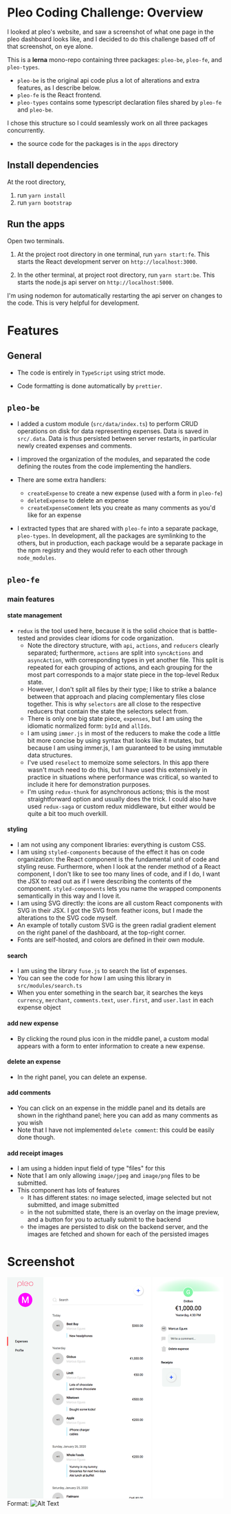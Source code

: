 # Pleo Coding Challenge: Overview
I looked at pleo's website, and saw a screenshot of what one page in the pleo dashboard looks like, and I decided to do this challenge based off of that screenshot, on eye alone.

This is a **lerna** mono-repo containing three packages: `pleo-be`, `pleo-fe`, and `pleo-types`.
* `pleo-be` is the original api code plus a lot of alterations and extra features, as I describe below.
* `pleo-fe` is the React frontend.
* `pleo-types` contains some typescript declaration files shared by `pleo-fe` and `pleo-be`.

I chose this structure so I could seamlessly work on all three packages concurrently.

* the source code for the packages is in the `apps` directory

## Install dependencies
At the root directory, 
1. run `yarn install`
2. run `yarn bootstrap`

## Run the apps
Open two terminals. 

1. At the project root directory in one terminal, run `yarn start:fe`. This starts the React development server on `http://localhost:3000`.

2. In the other terminal, at project root directory, run `yarn start:be`. This starts the node.js api server on `http://localhost:5000`. 

I'm using nodemon for automatically restarting the api server on changes to the code. This is very helpful for development.

# Features

## General

* The code is entirely in `TypeScript` using strict mode.

* Code formatting is done automatically by `prettier`.

## `pleo-be`

* I added a custom module (`src/data/index.ts`) to perform CRUD operations on disk for data representing expenses. Data is saved in `src/.data`. Data is thus persisted between server restarts, in particular newly created expenses and comments.

* I improved the organization of the modules, and separated the code defining the routes from the code implementing the handlers.

* There are some extra handlers:

  * `createExpense` to create a new expense (used with a form in `pleo-fe`)
  * `deleteExpense` to delete an expense
  * `createExpenseComment` lets you create as many comments as you'd like for an expense
  
* I extracted types that are shared with `pleo-fe` into a separate package, `pleo-types`. In development, all the packages are symlinking to the others, but in production, each package would be a separate package in the npm registry and they would refer to each other through `node_modules`.

## `pleo-fe`

### main features

#### state management

* `redux` is the tool used here, because it is the solid choice that is battle-tested and provides clear idioms for code organization.
  * Note the directory structure, with `api`, `actions`, and `reducers` clearly separated; furthermore, `actions` are split into `syncActions` and `asyncAction`, with corresponding types in yet another file. This split is repeated for each grouping of actions, and each grouping for the most part corresponds to a major state piece in the top-level Redux state.
  * However, I don't split all files by their type; I like to strike a balance between that approach and placing complementary files close together. This is why `selectors` are all close to the respective reducers that contain the state the selectors select from.
  * There is only one big state piece, `expenses`, but I am using the idiomatic normalized form: `byId` and `allIds`.
  * I am using `immer.js` in most of the reducers to make the code a little bit more concise by using syntax that looks like it mutates, but because I am using immer.js, I am guaranteed to be using immutable data structures.
  * I've used `reselect` to memoize some selectors. In this app there wasn't much need to do this, but I have used this extensively in practice in situations where performance was critical, so wanted to include it here for demonstration purposes.
  * I'm using `redux-thunk` for asynchronous actions; this is the most straightforward option and usually does the trick. I could also have used `redux-saga` or custom redux middleware, but either would be quite a bit too much overkill.

#### styling

* I am not using any component libraries: everything is custom CSS.
* I am using `styled-components` because of the effect it has on code organization: the React component is the fundamental unit of code and styling reuse. Furthermore, when I look at the render method of a React component, I don't like to see too many lines of code, and if I do, I want the JSX to read out as if I were describing the contents of the component. `styled-components` lets you name the wrapped components semantically in this way and I love it.
* I am using SVG directly: the icons are all custom React components with SVG in their JSX. I got the SVG from feather icons, but I made the alterations to the SVG code myself. 
* An example of totally custom SVG is the green radial gradient element on the right panel of the dashboard, at the top-right corner.
* Fonts are self-hosted, and colors are defined in their own module.

#### search

* I am using the library `fuse.js` to search the list of expenses.
* You can see the code for how I am using this library in `src/modules/search.ts`
* When you enter something in the search bar, it searches the keys `currency`, `merchant`, `comments.text`, `user.first`, and `user.last` in each expense object

#### add new expense

* By clicking the round plus icon in the middle panel, a custom modal appears with a form to enter information to create a new expense.

#### delete an expense

* In the right panel, you can delete an expense.

#### add comments

* You can click on an expense in the middle panel and its details are shown in the righthand panel; here you can add as many comments as you wish
* Note that I have not implemented `delete comment`: this could be easily done though.
  
#### add receipt images

* I am using a hidden input field of type "files" for this
* Note that I am only allowing `image/jpeg` and `image/png` files to be submitted.
* This component has lots of features
  * It has different states: no image selected, image selected but not submitted, and image submitted
  * in the not submitted state, there is an overlay on the image preview, and a button for you to actually submit to the backend
  * the images are persisted to disk on the backend server, and the images are fetched and shown for each of the persisted images
  
# Screenshot

  
![Screenshot](/screenshot.png)
Format: ![Alt Text](url)
